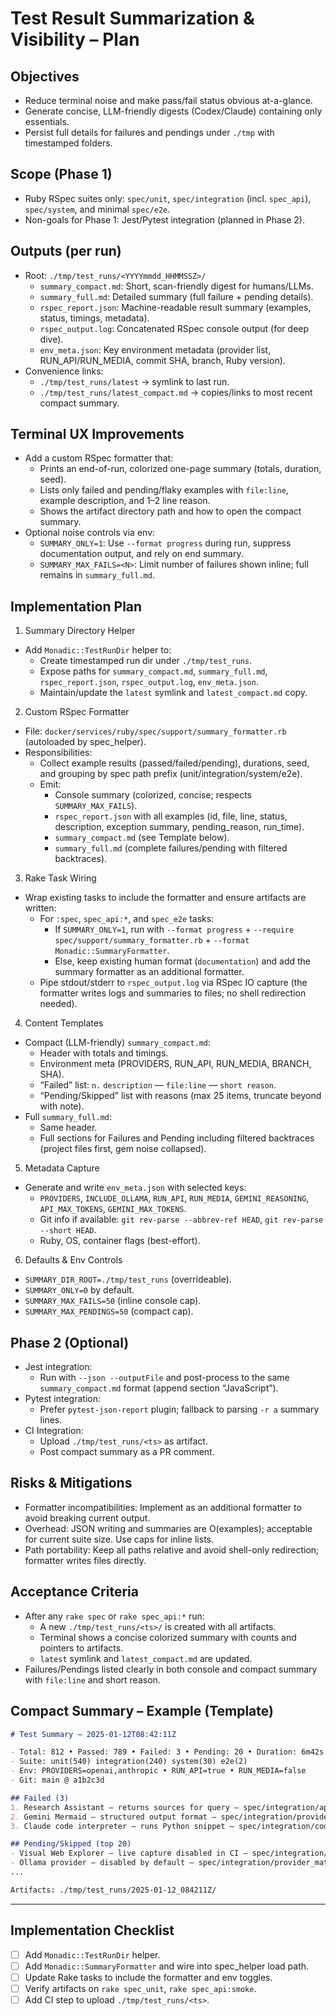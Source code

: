 # Test Result Summarization & Visibility – Plan

## Objectives
- Reduce terminal noise and make pass/fail status obvious at-a-glance.
- Generate concise, LLM-friendly digests (Codex/Claude) containing only essentials.
- Persist full details for failures and pendings under `./tmp` with timestamped folders.

## Scope (Phase 1)
- Ruby RSpec suites only: `spec/unit`, `spec/integration` (incl. `spec_api`), `spec/system`, and minimal `spec/e2e`.
- Non-goals for Phase 1: Jest/Pytest integration (planned in Phase 2).

## Outputs (per run)
- Root: `./tmp/test_runs/<YYYYmmdd_HHMMSSZ>/`
  - `summary_compact.md`: Short, scan-friendly digest for humans/LLMs.
  - `summary_full.md`: Detailed summary (full failure + pending details).
  - `rspec_report.json`: Machine-readable result summary (examples, status, timings, metadata).
  - `rspec_output.log`: Concatenated RSpec console output (for deep dive).
  - `env_meta.json`: Key environment metadata (provider list, RUN_API/RUN_MEDIA, commit SHA, branch, Ruby version).
- Convenience links:
  - `./tmp/test_runs/latest` → symlink to last run.
  - `./tmp/test_runs/latest_compact.md` → copies/links to most recent compact summary.

## Terminal UX Improvements
- Add a custom RSpec formatter that:
  - Prints an end-of-run, colorized one-page summary (totals, duration, seed).
  - Lists only failed and pending/flaky examples with `file:line`, example description, and 1–2 line reason.
  - Shows the artifact directory path and how to open the compact summary.
- Optional noise controls via env:
  - `SUMMARY_ONLY=1`: Use `--format progress` during run, suppress documentation output, and rely on end summary.
  - `SUMMARY_MAX_FAILS=<N>`: Limit number of failures shown inline; full remains in `summary_full.md`.

## Implementation Plan
1) Summary Directory Helper
- Add `Monadic::TestRunDir` helper to:
  - Create timestamped run dir under `./tmp/test_runs`.
  - Expose paths for `summary_compact.md`, `summary_full.md`, `rspec_report.json`, `rspec_output.log`, `env_meta.json`.
  - Maintain/update the `latest` symlink and `latest_compact.md` copy.

2) Custom RSpec Formatter
- File: `docker/services/ruby/spec/support/summary_formatter.rb` (autoloaded by spec_helper).
- Responsibilities:
  - Collect example results (passed/failed/pending), durations, seed, and grouping by spec path prefix (unit/integration/system/e2e).
  - Emit:
    - Console summary (colorized, concise; respects `SUMMARY_MAX_FAILS`).
    - `rspec_report.json` with all examples (id, file, line, status, description, exception summary, pending_reason, run_time).
    - `summary_compact.md` (see Template below).
    - `summary_full.md` (complete failures/pending with filtered backtraces).

3) Rake Task Wiring
- Wrap existing tasks to include the formatter and ensure artifacts are written:
  - For `:spec`, `spec_api:*`, and `spec_e2e` tasks:
    - If `SUMMARY_ONLY=1`, run with `--format progress` + `--require spec/support/summary_formatter.rb` + `--format Monadic::SummaryFormatter`.
    - Else, keep existing human format (`documentation`) and add the summary formatter as an additional formatter.
  - Pipe stdout/stderr to `rspec_output.log` via RSpec IO capture (the formatter writes logs and summaries to files; no shell redirection needed).

4) Content Templates
- Compact (LLM-friendly) `summary_compact.md`:
  - Header with totals and timings.
  - Environment meta (PROVIDERS, RUN_API, RUN_MEDIA, BRANCH, SHA).
  - “Failed” list: `n.` `description` — `file:line` — `short reason`.
  - “Pending/Skipped” list with reasons (max 25 items, truncate beyond with note).
- Full `summary_full.md`:
  - Same header.
  - Full sections for Failures and Pending including filtered backtraces (project files first, gem noise collapsed).

5) Metadata Capture
- Generate and write `env_meta.json` with selected keys:
  - `PROVIDERS`, `INCLUDE_OLLAMA`, `RUN_API`, `RUN_MEDIA`, `GEMINI_REASONING`, `API_MAX_TOKENS`, `GEMINI_MAX_TOKENS`.
  - Git info if available: `git rev-parse --abbrev-ref HEAD`, `git rev-parse --short HEAD`.
  - Ruby, OS, container flags (best-effort).

6) Defaults & Env Controls
- `SUMMARY_DIR_ROOT=./tmp/test_runs` (overrideable).
- `SUMMARY_ONLY=0` by default.
- `SUMMARY_MAX_FAILS=50` (inline console cap).
- `SUMMARY_MAX_PENDINGS=50` (compact cap).

## Phase 2 (Optional)
- Jest integration:
  - Run with `--json --outputFile` and post-process to the same `summary_compact.md` format (append section “JavaScript”).
- Pytest integration:
  - Prefer `pytest-json-report` plugin; fallback to parsing `-r a` summary lines.
- CI Integration:
  - Upload `./tmp/test_runs/<ts>` as artifact.
  - Post compact summary as a PR comment.

## Risks & Mitigations
- Formatter incompatibilities: Implement as an additional formatter to avoid breaking current output.
- Overhead: JSON writing and summaries are O(examples); acceptable for current suite size. Use caps for inline lists.
- Path portability: Keep all paths relative and avoid shell-only redirection; formatter writes files directly.

## Acceptance Criteria
- After any `rake spec` or `rake spec_api:*` run:
  - A new `./tmp/test_runs/<ts>/` is created with all artifacts.
  - Terminal shows a concise colorized summary with counts and pointers to artifacts.
  - `latest` symlink and `latest_compact.md` are updated.
- Failures/Pendings listed clearly in both console and compact summary with `file:line` and short reason.

## Compact Summary – Example (Template)
```md
# Test Summary – 2025-01-12T08:42:11Z

- Total: 812 • Passed: 789 • Failed: 3 • Pending: 20 • Duration: 6m42s
- Suite: unit(540) integration(240) system(30) e2e(2)
- Env: PROVIDERS=openai,anthropic • RUN_API=true • RUN_MEDIA=false
- Git: main @ a1b2c3d

## Failed (3)
1. Research Assistant – returns sources for query — spec/integration/api_smoke/research_assistant_smoke_spec.rb:27 — expected to include "Source"
2. Gemini Mermaid – structured output format — spec/integration/provider_matrix/extended_matrix_spec.rb:58 — invalid JSON
3. Claude code interpreter – runs Python snippet — spec/integration/code_interpreter_integration_spec.rb:102 — timeout (60s)

## Pending/Skipped (top 20)
- Visual Web Explorer – live capture disabled in CI — spec/integration/api_smoke/visual_web_explorer_smoke_spec.rb:14
- Ollama provider – disabled by default — spec/integration/provider_matrix/all_apps_matrix_spec.rb:9
...

Artifacts: ./tmp/test_runs/2025-01-12_084211Z/
```

---

## Implementation Checklist
- [ ] Add `Monadic::TestRunDir` helper.
- [ ] Add `Monadic::SummaryFormatter` and wire into spec_helper load path.
- [ ] Update Rake tasks to include the formatter and env toggles.
- [ ] Verify artifacts on `rake spec_unit`, `rake spec_api:smoke`.
- [ ] Add CI step to upload `./tmp/test_runs/<ts>`.
